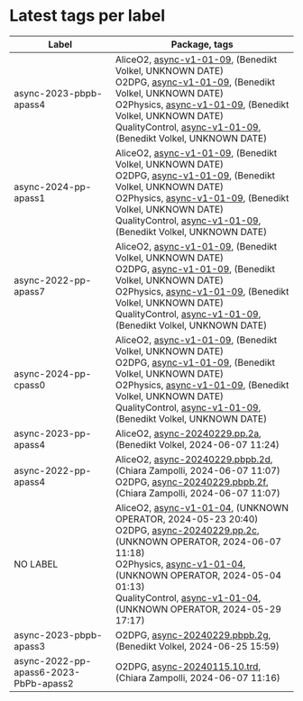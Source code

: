 # Latest tags per label

| Label | Package, tags |
| --- | --- |
| async-2023-pbpb-apass4 | AliceO2, [async-v1-01-09](https://github.com/AliceO2Group/AliceO2/tree/async-v1-01-09), (Benedikt Volkel, UNKNOWN DATE)<br>O2DPG, [async-v1-01-09](https://github.com/AliceO2Group/O2DPG/tree/async-v1-01-09), (Benedikt Volkel, UNKNOWN DATE)<br>O2Physics, [async-v1-01-09](https://github.com/AliceO2Group/O2Physics/tree/async-v1-01-09), (Benedikt Volkel, UNKNOWN DATE)<br>QualityControl, [async-v1-01-09](https://github.com/AliceO2Group/QualityControl/tree/async-v1-01-09), (Benedikt Volkel, UNKNOWN DATE) |
| async-2024-pp-apass1 | AliceO2, [async-v1-01-09](https://github.com/AliceO2Group/AliceO2/tree/async-v1-01-09), (Benedikt Volkel, UNKNOWN DATE)<br>O2DPG, [async-v1-01-09](https://github.com/AliceO2Group/O2DPG/tree/async-v1-01-09), (Benedikt Volkel, UNKNOWN DATE)<br>O2Physics, [async-v1-01-09](https://github.com/AliceO2Group/O2Physics/tree/async-v1-01-09), (Benedikt Volkel, UNKNOWN DATE)<br>QualityControl, [async-v1-01-09](https://github.com/AliceO2Group/QualityControl/tree/async-v1-01-09), (Benedikt Volkel, UNKNOWN DATE) |
| async-2022-pp-apass7 | AliceO2, [async-v1-01-09](https://github.com/AliceO2Group/AliceO2/tree/async-v1-01-09), (Benedikt Volkel, UNKNOWN DATE)<br>O2DPG, [async-v1-01-09](https://github.com/AliceO2Group/O2DPG/tree/async-v1-01-09), (Benedikt Volkel, UNKNOWN DATE)<br>O2Physics, [async-v1-01-09](https://github.com/AliceO2Group/O2Physics/tree/async-v1-01-09), (Benedikt Volkel, UNKNOWN DATE)<br>QualityControl, [async-v1-01-09](https://github.com/AliceO2Group/QualityControl/tree/async-v1-01-09), (Benedikt Volkel, UNKNOWN DATE) |
| async-2024-pp-cpass0 | AliceO2, [async-v1-01-09](https://github.com/AliceO2Group/AliceO2/tree/async-v1-01-09), (Benedikt Volkel, UNKNOWN DATE)<br>O2DPG, [async-v1-01-09](https://github.com/AliceO2Group/O2DPG/tree/async-v1-01-09), (Benedikt Volkel, UNKNOWN DATE)<br>O2Physics, [async-v1-01-09](https://github.com/AliceO2Group/O2Physics/tree/async-v1-01-09), (Benedikt Volkel, UNKNOWN DATE)<br>QualityControl, [async-v1-01-09](https://github.com/AliceO2Group/QualityControl/tree/async-v1-01-09), (Benedikt Volkel, UNKNOWN DATE) |
| async-2023-pp-apass4 | AliceO2, [async-20240229.pp.2a](https://github.com/AliceO2Group/AliceO2/tree/async-20240229.pp.2a), (Benedikt Volkel, 2024-06-07 11:24) |
| async-2022-pp-apass4 | AliceO2, [async-20240229.pbpb.2d](https://github.com/AliceO2Group/AliceO2/tree/async-20240229.pbpb.2d), (Chiara Zampolli, 2024-06-07 11:07)<br>O2DPG, [async-20240229.pbpb.2f](https://github.com/AliceO2Group/O2DPG/tree/async-20240229.pbpb.2f), (Chiara Zampolli, 2024-06-07 11:07) |
| NO LABEL | AliceO2, [async-v1-01-04](https://github.com/AliceO2Group/AliceO2/tree/async-v1-01-04), (UNKNOWN OPERATOR, 2024-05-23 20:40)<br>O2DPG, [async-20240229.pp.2c](https://github.com/AliceO2Group/O2DPG/tree/async-20240229.pp.2c), (UNKNOWN OPERATOR, 2024-06-07 11:18)<br>O2Physics, [async-v1-01-04](https://github.com/AliceO2Group/O2Physics/tree/async-v1-01-04), (UNKNOWN OPERATOR, 2024-05-04 01:13)<br>QualityControl, [async-v1-01-04](https://github.com/AliceO2Group/QualityControl/tree/async-v1-01-04), (UNKNOWN OPERATOR, 2024-05-29 17:17) |
| async-2023-pbpb-apass3 | O2DPG, [async-20240229.pbpb.2g](https://github.com/AliceO2Group/O2DPG/tree/async-20240229.pbpb.2g), (Benedikt Volkel, 2024-06-25 15:59) |
| async-2022-pp-apass6-2023-PbPb-apass2 | O2DPG, [async-20240115.10.trd](https://github.com/AliceO2Group/O2DPG/tree/async-20240115.10.trd), (Chiara Zampolli, 2024-06-07 11:16) |
